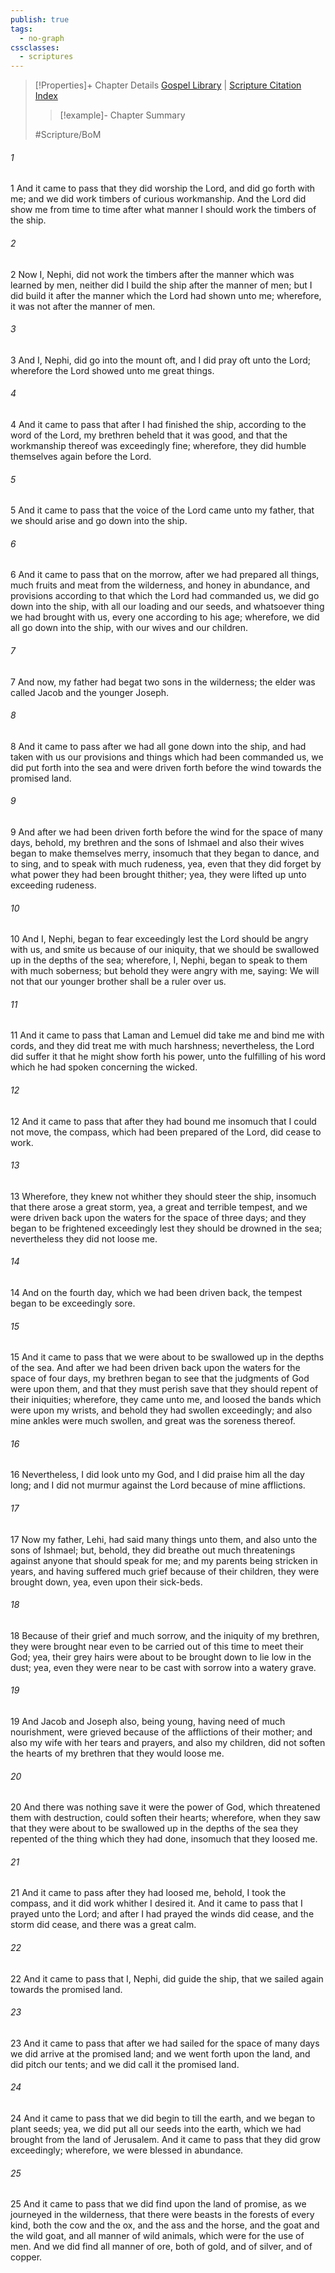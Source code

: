 ```yaml
---
publish: true
tags:
  - no-graph
cssclasses:
  - scriptures
---
```

>[!Properties]+ Chapter Details
>[Gospel Library](https://churchofjesuschrist.org/study/scriptures/bofm/1-ne/18?lang=eng)    |    [Scripture Citation Index](https://scriptures.byu.edu/#0cd12::c0cd12)
>>[!example]- Chapter Summary
>> 
> 
>
>#Scripture/BoM
###### 1
1 And it came to pass that they did worship the Lord, and did go forth with me; and we did work timbers of curious workmanship. And the Lord did show me from time to time after what manner I should work the timbers of the ship.
###### 2
2 Now I, Nephi, did not work the timbers after the manner which was learned by men, neither did I build the ship after the manner of men; but I did build it after the manner which the Lord had shown unto me; wherefore, it was not after the manner of men.
###### 3
3 And I, Nephi, did go into the mount oft, and I did pray oft unto the Lord; wherefore the Lord showed unto me great things.
###### 4
4 And it came to pass that after I had finished the ship, according to the word of the Lord, my brethren beheld that it was good, and that the workmanship thereof was exceedingly fine; wherefore, they did humble themselves again before the Lord.
###### 5
5 And it came to pass that the voice of the Lord came unto my father, that we should arise and go down into the ship.
###### 6
6 And it came to pass that on the morrow, after we had prepared all things, much fruits and meat from the wilderness, and honey in abundance, and provisions according to that which the Lord had commanded us, we did go down into the ship, with all our loading and our seeds, and whatsoever thing we had brought with us, every one according to his age; wherefore, we did all go down into the ship, with our wives and our children.
###### 7
7 And now, my father had begat two sons in the wilderness; the elder was called Jacob and the younger Joseph.
###### 8
8 And it came to pass after we had all gone down into the ship, and had taken with us our provisions and things which had been commanded us, we did put forth into the sea and were driven forth before the wind towards the promised land.
###### 9
9 And after we had been driven forth before the wind for the space of many days, behold, my brethren and the sons of Ishmael and also their wives began to make themselves merry, insomuch that they began to dance, and to sing, and to speak with much rudeness, yea, even that they did forget by what power they had been brought thither; yea, they were lifted up unto exceeding rudeness.
###### 10
10 And I, Nephi, began to fear exceedingly lest the Lord should be angry with us, and smite us because of our iniquity, that we should be swallowed up in the depths of the sea; wherefore, I, Nephi, began to speak to them with much soberness; but behold they were angry with me, saying: We will not that our younger brother shall be a ruler over us.
###### 11
11 And it came to pass that Laman and Lemuel did take me and bind me with cords, and they did treat me with much harshness; nevertheless, the Lord did suffer it that he might show forth his power, unto the fulfilling of his word which he had spoken concerning the wicked.
###### 12
12 And it came to pass that after they had bound me insomuch that I could not move, the compass, which had been prepared of the Lord, did cease to work.
###### 13
13 Wherefore, they knew not whither they should steer the ship, insomuch that there arose a great storm, yea, a great and terrible tempest, and we were driven back upon the waters for the space of three days; and they began to be frightened exceedingly lest they should be drowned in the sea; nevertheless they did not loose me.
###### 14
14 And on the fourth day, which we had been driven back, the tempest began to be exceedingly sore.
###### 15
15 And it came to pass that we were about to be swallowed up in the depths of the sea. And after we had been driven back upon the waters for the space of four days, my brethren began to see that the judgments of God were upon them, and that they must perish save that they should repent of their iniquities; wherefore, they came unto me, and loosed the bands which were upon my wrists, and behold they had swollen exceedingly; and also mine ankles were much swollen, and great was the soreness thereof.
###### 16
16 Nevertheless, I did look unto my God, and I did praise him all the day long; and I did not murmur against the Lord because of mine afflictions.
###### 17
17 Now my father, Lehi, had said many things unto them, and also unto the sons of Ishmael; but, behold, they did breathe out much threatenings against anyone that should speak for me; and my parents being stricken in years, and having suffered much grief because of their children, they were brought down, yea, even upon their sick-beds.
###### 18
18 Because of their grief and much sorrow, and the iniquity of my brethren, they were brought near even to be carried out of this time to meet their God; yea, their grey hairs were about to be brought down to lie low in the dust; yea, even they were near to be cast with sorrow into a watery grave.
###### 19
19 And Jacob and Joseph also, being young, having need of much nourishment, were grieved because of the afflictions of their mother; and also my wife with her tears and prayers, and also my children, did not soften the hearts of my brethren that they would loose me.
###### 20
20 And there was nothing save it were the power of God, which threatened them with destruction, could soften their hearts; wherefore, when they saw that they were about to be swallowed up in the depths of the sea they repented of the thing which they had done, insomuch that they loosed me.
###### 21
21 And it came to pass after they had loosed me, behold, I took the compass, and it did work whither I desired it. And it came to pass that I prayed unto the Lord; and after I had prayed the winds did cease, and the storm did cease, and there was a great calm.
###### 22
22 And it came to pass that I, Nephi, did guide the ship, that we sailed again towards the promised land.
###### 23
23 And it came to pass that after we had sailed for the space of many days we did arrive at the promised land; and we went forth upon the land, and did pitch our tents; and we did call it the promised land.
###### 24
24 And it came to pass that we did begin to till the earth, and we began to plant seeds; yea, we did put all our seeds into the earth, which we had brought from the land of Jerusalem. And it came to pass that they did grow exceedingly; wherefore, we were blessed in abundance.
###### 25
25 And it came to pass that we did find upon the land of promise, as we journeyed in the wilderness, that there were beasts in the forests of every kind, both the cow and the ox, and the ass and the horse, and the goat and the wild goat, and all manner of wild animals, which were for the use of men. And we did find all manner of ore, both of gold, and of silver, and of copper.
